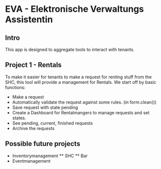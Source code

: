 # EVA - Elektronische Verwaltungs Assistentin
## Intro
This app is designed to aggregate tools to interact with tenants.

## Project 1 - Rentals
To make it easier for tenants to make a request for renting stuff from the SHC, this tool will provide a management for Rentals. We start off by basic functions:
* Make a request
* Automatically validate the request against some rules. (in form.clean())
* Save request with state pending
* Create a Dashboard for Rentalmangers to manage requests and set states.
* See pending, current, finished requests
* Archive the requests

## Possible future projects
* Inventorymanagement
** SHC
** Bar
* Eventmanagement
